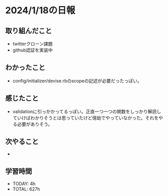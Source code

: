 # 2024/1/18の日報

## 取り組んだこと
- twitterクローン課題
- github認証を実装中


## わかったこと
- config/initializer/devise.rbのscopeの記述が必要だったっぽい。


## 感じたこと
- validationに引っかかってるっぽい。正直一つ一つの関数をしっかり解読していけばわかりそうとは思っていたけど億劫でやっていなかった。それをやる必要がありそう。 



## 次やること
- 


## 学習時間
- TODAY: 4h
- TOTAL: 627h
